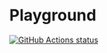 # Playground

<p align="left">
  <a href="https://github.com/gaziz12/ActionsPlayground"><img alt="GitHub Actions status" src="https://github.com/gaziz12/ActionsPlayground/.github/workflows/Docker%20Image%20CI/badge.svgg"></a>
</p>
